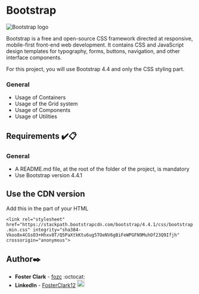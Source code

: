 # Bootstrap
![Bootstrap logo](Bootlogo.png)

Bootstrap is a free and open-source CSS framework directed at responsive, mobile-first front-end web development. It contains CSS and JavaScript design templates for typography, forms, buttons, navigation, and other interface components.

For this project, you will use Bootstrap 4.4 and only the CSS styling part.

### General
- Usage of Containers
- Usage of the Grid system
- Usage of Components
- Usage of Utilities


## Requirements :heavy_check_mark::clipboard:
### General
- A README.md file, at the root of the folder of the project, is mandatory
- Use Bootstrap version 4.4.1

## Use the CDN version
Add this <link> in the <head> part of your HTML

```<link rel="stylesheet" href="https://stackpath.bootstrapcdn.com/bootstrap/4.4.1/css/bootstrap.min.css" integrity="sha384-Vkoo8x4CGsO3+Hhxv8T/Q5PaXtkKtu6ug5TOeNV6gBiFeWPGFN9MuhOf23Q9Ifjh" crossorigin="anonymous">```

## Author:black_nib:
- **Foster Clark** - [fozc](https://github.com/FosterClark48) :octocat:
- **LinkedIn** - [FosterClark12](https://www.linkedin.com/in/fosterclark12/) <img src="./images/linkedin-original.svg" alt="LinkedIn" width="20" height="20">
